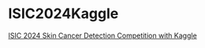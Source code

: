 # ISIC2024Kaggle
[ISIC 2024 Skin Cancer Detection Competition with Kaggle](https://www.kaggle.com/competitions/isic-2024-challenge/overview)
